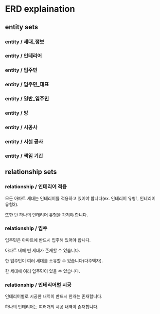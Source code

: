 # ERD explaination

## entity sets

### entity / 세대_정보

### entity / 인테리어

### entity / 입주민

### entity / 입주민_대표

### entity / 일반_입주민

### entity / 방

### entity / 시공사

### entity / 시설 공사

### entity / 책임 기간

## relationship sets

### relationship / 인테리어 적용

모든 아파트 세대는 인테리어를 적용하고 있어야 합니다(ex. 인테리어 유형1, 인테리어 유형2). 

또한 단 하나의 인테리어 유형을 가져야 합니다.

### relationship / 입주

입주민은 아파트에 반드시 입주해 있어야 합니다.

아파트 내에 빈 세대가 존재할 수 있습니다.

한 입주민이 여러 세대를 소유할 수 있습니다(다주택자).

한 세대에 여러 입주민이 있을 수 있습니다.

### relationship / 인테리어별 시공

인테리어별로 시공한 내역이 반드시 한개는 존재합니다.

하나의 인테리어는 여러개의 시공 내역이 존재합니다.

